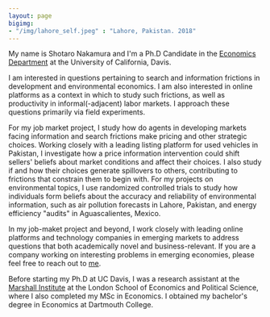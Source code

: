 ```yaml
---
layout: page
bigimg: 
- "/img/lahore_self.jpeg" : "Lahore, Pakistan. 2018"
---
```


My name is Shotaro Nakamura and I'm a Ph.D Candidate in the [Economics Department](https://economics.ucdavis.edu/) at the University of California, Davis.

I am interested in questions pertaining to search and information frictions in development and environmental economics. I am also interested in online platforms as a context in which to study such frictions, as well as productivity in informal(-adjacent) labor markets. I approach these questions primarily via field experiments.

For my job market project, I study how do agents in developing markets facing information and search frictions make pricing and other strategic choices. Working closely with a leading listing platform for used vehicles in Pakistan, I investigate how a price information intervention could shift sellers' beliefs about market conditions and affect their choices. I also study if and how their choices generate spillovers to others, contributing to frictions that constrain them to begin with. For my projects on environmental topics, I use randomized controlled trials to study how individuals form beliefs about the accuracy and reliability of environmental information, such as air pollution forecasts in Lahore, Pakistan, and energy efficiency "audits" in Aguascalientes, Mexico. 

In my job-maket project and beyond, I work closely with leading online platforms and technology companies in emerging markets to address questions that both academically novel and business-relevant. If you are a company working on interesting problems in emerging economies, please feel free to reach out to [me](mailto:snnakamura@ucdavis.edu).

Before starting my Ph.D at UC Davis, I was a research assistant at the [Marshall Institute](https://www.lse.ac.uk/marshall-institute) at the London School of Economics and Political Science, where I also completed my MSc in Economics. I obtained my bachelor's degree in Economics at Dartmouth College.
